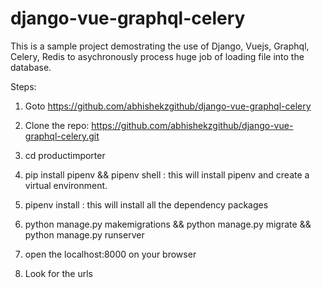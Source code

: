 # django-vue-graphql-celery
This is a sample project demostrating the use of Django, Vuejs, Graphql, Celery, Redis to asychronously process huge job of loading file into the database.

Steps: 
1. Goto https://github.com/abhishekzgithub/django-vue-graphql-celery

2. Clone the repo: https://github.com/abhishekzgithub/django-vue-graphql-celery.git
3. cd productimporter
4. pip install pipenv && pipenv shell : this will install pipenv and create a virtual environment.
5. pipenv install : this will install all the dependency packages
6. python manage.py makemigrations && python manage.py migrate && python manage.py runserver
7. open the localhost:8000 on your browser
8. Look for the urls